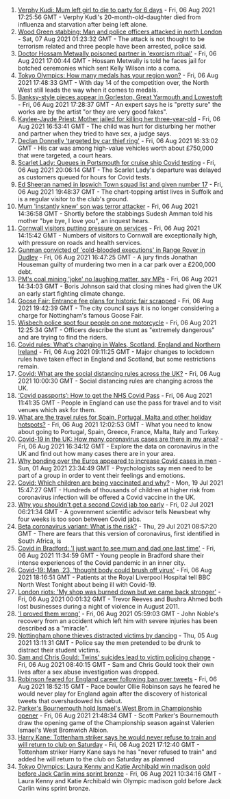1. [Verphy Kudi: Mum left girl to die to party for 6 days](https://www.bbc.co.uk/news/uk-england-sussex-58102792) - Fri, 06 Aug 2021 17:25:56 GMT - Verphy Kudi's 20-month-old-daughter died from influenza and starvation after being left alone.
2. [Wood Green stabbing: Man and police officers attacked in north London](https://www.bbc.co.uk/news/uk-england-london-58124569) - Sat, 07 Aug 2021 01:23:32 GMT - The attack is not thought to be terrorism related and three people have been arrested, police said.
3. [Doctor Hossam Metwally poisoned partner in 'exorcism ritual'](https://www.bbc.co.uk/news/uk-england-humber-58116324) - Fri, 06 Aug 2021 17:00:44 GMT - Hossam Metwally is told he faces jail for botched ceremonies which sent Kelly Wilson into a coma.
4. [Tokyo Olympics: How many medals has your region won?](https://www.bbc.co.uk/news/uk-england-58073305) - Fri, 06 Aug 2021 17:48:33 GMT - With day 14 of the competition over, the North West still leads the way when it comes to medals.
5. [Banksy-style pieces appear in Gorleston, Great Yarmouth and Lowestoft](https://www.bbc.co.uk/news/uk-england-norfolk-58121178) - Fri, 06 Aug 2021 17:28:37 GMT - An expert says he is "pretty sure" the works are by the artist "or they are very good fakes".
6. [Kaylee-Jayde Priest: Mother jailed for killing her three-year-old](https://www.bbc.co.uk/news/uk-england-birmingham-58119754) - Fri, 06 Aug 2021 16:53:41 GMT - The child was hurt for disturbing her mother and partner when they tried to have sex, a judge says.
7. [Declan Donnelly 'targeted by car thief ring'](https://www.bbc.co.uk/news/uk-england-london-58121929) - Fri, 06 Aug 2021 16:33:02 GMT - His car was among high-value vehicles worth about £750,000 that were targeted, a court hears.
8. [Scarlet Lady: Queues in Portsmouth for cruise ship Covid testing](https://www.bbc.co.uk/news/uk-england-hampshire-58123879) - Fri, 06 Aug 2021 20:06:14 GMT - The Scarlet Lady's departure was delayed as customers queued for hours for Covid tests.
9. [Ed Sheeran named in Ipswich Town squad list and given number 17](https://www.bbc.co.uk/news/uk-england-suffolk-58121177) - Fri, 06 Aug 2021 19:48:37 GMT - The chart-topping artist lives in Suffolk and is a regular visitor to the club's ground.
10. [Mum 'instantly knew' son was terror attacker](https://www.bbc.co.uk/news/uk-england-london-58113040) - Fri, 06 Aug 2021 14:36:58 GMT - Shortly before the stabbings Sudesh Amman told his mother "bye bye, I love you", an inquest hears.
11. [Cornwall visitors putting pressure on services](https://www.bbc.co.uk/news/uk-england-cornwall-58099906) - Fri, 06 Aug 2021 14:15:42 GMT - Numbers of visitors to Cornwall are exceptionally high, with pressure on roads and health services.
12. [Gunman convicted of 'cold-blooded executions' in Range Rover in Dudley](https://www.bbc.co.uk/news/uk-england-birmingham-58115139) - Fri, 06 Aug 2021 16:47:25 GMT - A jury finds Jonathan Houseman guilty of murdering two men in a car park over a £200,000 debt.
13. [PM's coal mining 'joke' no laughing matter, say MPs](https://www.bbc.co.uk/news/uk-england-58116722) - Fri, 06 Aug 2021 14:34:03 GMT - Boris Johnson said that closing mines had given the UK an early start fighting climate change.
14. [Goose Fair: Entrance fee plans for historic fair scrapped](https://www.bbc.co.uk/news/uk-england-nottinghamshire-58120323) - Fri, 06 Aug 2021 19:42:39 GMT - The city council says it is no longer considering a charge for Nottingham's famous Goose Fair.
15. [Wisbech police spot four people on one motorcycle](https://www.bbc.co.uk/news/uk-england-cambridgeshire-58115636) - Fri, 06 Aug 2021 12:25:34 GMT - Officers describe the stunt as "extremely dangerous" and are trying to find the riders.
16. [Covid rules: What's changing in Wales, Scotland, England and Northern Ireland](https://www.bbc.co.uk/news/explainers-52530518) - Fri, 06 Aug 2021 09:11:25 GMT - Major changes to lockdown rules have taken effect in England and Scotland, but some restrictions remain.
17. [Covid: What are the social distancing rules across the UK?](https://www.bbc.co.uk/news/uk-51506729) - Fri, 06 Aug 2021 10:00:30 GMT - Social distancing rules are changing across the UK.
18. [‘Covid passports’: How to get the NHS Covid Pass](https://www.bbc.co.uk/news/explainers-55718553) - Fri, 06 Aug 2021 11:41:35 GMT - People in England can use the pass for travel and to visit venues which ask for them.
19. [What are the travel rules for Spain, Portugal, Malta and other holiday hotspots?](https://www.bbc.co.uk/news/explainers-56997931) - Fri, 06 Aug 2021 12:02:53 GMT - What you need to know about going to Portugal, Spain, Greece, France, Malta, Italy and Turkey.
20. [Covid-19 in the UK: How many coronavirus cases are there in my area?](https://www.bbc.co.uk/news/uk-51768274) - Fri, 06 Aug 2021 16:34:12 GMT - Explore the data on coronavirus in the UK and find out how many cases there are in your area.
21. [Why bonding over the Euros appeared to increase Covid cases in men](https://www.bbc.co.uk/news/health-58015593) - Sun, 01 Aug 2021 23:34:49 GMT - Psychologists say men need to be part of a group in order to vent their feelings and emotions.
22. [Covid: Which children are being vaccinated and why?](https://www.bbc.co.uk/news/health-57888429) - Mon, 19 Jul 2021 15:47:27 GMT - Hundreds of thousands of children at higher risk from coronavirus infection will be offered a Covid vaccine in the UK.
23. [Why you shouldn't get a second Covid jab too early](https://www.bbc.co.uk/news/newsbeat-57682233) - Fri, 02 Jul 2021 06:21:34 GMT - A government scientific advisor tells Newsbeat why four weeks is too soon between Covid jabs.
24. [Beta coronavirus variant: What is the risk?](https://www.bbc.co.uk/news/health-55534727) - Thu, 29 Jul 2021 08:57:20 GMT - There are fears that this version of coronavirus, first identified in South Africa, is
25. [Covid in Bradford: 'I just want to see mum and dad one last time'](https://www.bbc.co.uk/news/uk-england-leeds-58115377) - Fri, 06 Aug 2021 11:34:59 GMT - Young people in Bradford share their intense experiences of the Covid pandemic in an inner city.
26. [Covid-19: Man, 23, 'thought body could brush off virus'](https://www.bbc.co.uk/news/uk-england-merseyside-58121193) - Fri, 06 Aug 2021 18:16:51 GMT - Patients at the Royal Liverpool Hospital tell BBC North West Tonight about being ill with Covid-19.
27. [London riots: 'My shop was burned down but we came back stronger'](https://www.bbc.co.uk/news/uk-england-london-58031162) - Fri, 06 Aug 2021 00:01:32 GMT - Trevor Reeves and Bushra Ahmed both lost businesses during a night of violence in August 2011.
28. ['I proved them wrong'](https://www.bbc.co.uk/news/uk-england-york-north-yorkshire-58111780) - Fri, 06 Aug 2021 05:59:03 GMT - John Noble's recovery from an accident which left him with severe injuries has been described as a "miracle".
29. [Nottingham phone thieves distracted victims by dancing](https://www.bbc.co.uk/news/uk-england-nottinghamshire-58103794) - Thu, 05 Aug 2021 13:11:31 GMT - Police say the men pretended to be drunk to distract their student victims.
30. [Sam and Chris Gould: Twins' suicides lead to victim policing change](https://www.bbc.co.uk/news/uk-england-cambridgeshire-58072098) - Fri, 06 Aug 2021 08:40:15 GMT - Sam and Chris Gould took their own lives after a sex abuse investigation was dropped.
31. [Robinson feared for England career following ban over tweets](https://www.bbc.co.uk/sport/cricket/58123349) - Fri, 06 Aug 2021 18:52:15 GMT - Pace bowler Ollie Robinson says he feared he would never play for England again after the discovery of historical tweets that overshadowed his debut.
32. [Parker's Bournemouth hold Ismael's West Brom in Championship opener](https://www.bbc.co.uk/sport/football/58021521) - Fri, 06 Aug 2021 21:48:34 GMT - Scott Parker's Bournemouth draw the opening game of the Championship season against Valerien Ismael's West Bromwich Albion.
33. [Harry Kane: Tottenham striker says he would never refuse to train and will return to club on Saturday](https://www.bbc.co.uk/sport/football/58122156) - Fri, 06 Aug 2021 17:12:40 GMT - Tottenham striker Harry Kane says he has "never refused to train" and added he will return to the club on Saturday as planned
34. [Tokyo Olympics: Laura Kenny and Katie Archibald win madison gold before Jack Carlin wins sprint bronze](https://www.bbc.co.uk/sport/olympics/58113628) - Fri, 06 Aug 2021 10:34:16 GMT - Laura Kenny and Katie Archibald win Olympic madison gold before Jack Carlin wins sprint bronze.
